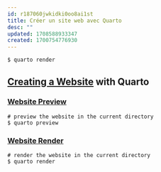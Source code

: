 ```yaml
---
id: r187060jwkidki0oo8ai1st
title: Créer un site web avec Quarto
desc: ""
updated: 1708588933347
created: 1700754776930
---
```


```shell
$ quarto render
```

## [Creating a Website](https://quarto.org/docs/websites/) with Quarto

### [Website Preview](https://quarto.org/docs/websites/#website-preview)

```shell
# preview the website in the current directory
$ quarto preview
```

### [Website Render](https://quarto.org/docs/websites/#website-render)

```shell
# render the website in the current directory
$ quarto render
```
